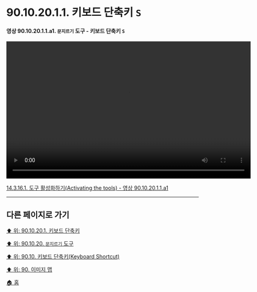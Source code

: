 # 90.10.20.1.1. 키보드 단축키 `S`

<a id="90-10-20-01-01-a1"></a>

#### 영상 90.10.20.1.1.a1. `문지르기` 도구 - 키보드 단축키 `S`
<video controls="controls" width="640" height="360" src="https://github.com/wonder13662/gimp/assets/15767104/e8ba903f-849a-4131-8198-3ded57cfbab9"></video>

[14.3.16.1. 도구 활성화하기(Activating the tools) - 영상 90.10.20.1.1.a1](./14-03-16-01-activating_the_tool.md#90-10-20-01-01-a1)

***

## 다른 페이지로 가기

[⬆️ 위: 90.10.20.1. 키보드 단축키](./90-10-20-01-00-keyboard_shortcut.md)

[⬆️ 위: 90.10.20. `문지르기` 도구](./90-10-20-00-perspective_clone.md)

[⬆️ 위: 90.10. 키보드 단축키(Keyboard Shortcut)](./90-10-00-keyboard_shortcut.md)

[⬆️ 위: 90. 이미지 맵](./90-00-image-map.md)

[🏠 홈](./00-home.md)